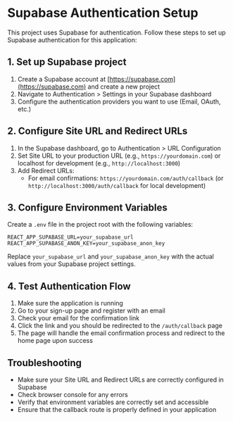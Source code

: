 # Supabase Authentication Setup

This project uses Supabase for authentication. Follow these steps to set up Supabase authentication for this application:

## 1. Set up Supabase project

1. Create a Supabase account at [https://supabase.com](https://supabase.com) and create a new project
2. Navigate to Authentication > Settings in your Supabase dashboard
3. Configure the authentication providers you want to use (Email, OAuth, etc.)

## 2. Configure Site URL and Redirect URLs

1. In the Supabase dashboard, go to Authentication > URL Configuration
2. Set Site URL to your production URL (e.g., `https://yourdomain.com`) or localhost for development (e.g., `http://localhost:3000`)
3. Add Redirect URLs:
   - For email confirmations: `https://yourdomain.com/auth/callback` (or `http://localhost:3000/auth/callback` for local development)

## 3. Configure Environment Variables

Create a `.env` file in the project root with the following variables:

```
REACT_APP_SUPABASE_URL=your_supabase_url
REACT_APP_SUPABASE_ANON_KEY=your_supabase_anon_key
```

Replace `your_supabase_url` and `your_supabase_anon_key` with the actual values from your Supabase project settings.

## 4. Test Authentication Flow

1. Make sure the application is running
2. Go to your sign-up page and register with an email
3. Check your email for the confirmation link
4. Click the link and you should be redirected to the `/auth/callback` page
5. The page will handle the email confirmation process and redirect to the home page upon success

## Troubleshooting

- Make sure your Site URL and Redirect URLs are correctly configured in Supabase
- Check browser console for any errors
- Verify that environment variables are correctly set and accessible
- Ensure that the callback route is properly defined in your application 
